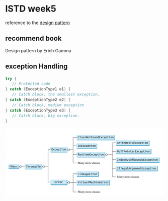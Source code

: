 # ISTD week5
reference to the [design pattern](https://github.com/Emrys-Hong/programming_notes/tree/master/java/Design_patterns)

## recommend book
Design pattern by Erich Gamma

## exception Handling
```java
try {
   // Protected code
} catch (ExceptionType1 e1) {
   // Catch block, the smallest exception,
} catch (ExceptionType2 e2) {
   // Catch block, medium exception
} catch (ExceptionType3 e3) {
   // Catch block, big exception.
}
```
![Exception](https://github.com/Emrys-Hong/programming_notes/blob/master/java/Info_to_Sys_notes/Exception.png)